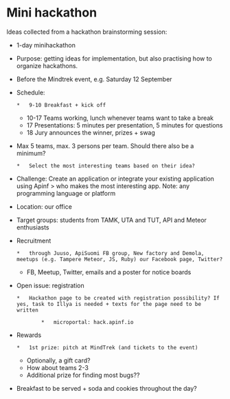 # Mini hackathon

Ideas collected from a hackathon brainstorming session:

*   1-day minihackathon
*   Purpose: getting ideas for implementation, but also practising how to organize hackathons.
*   Before the Mindtrek event, e.g. Saturday 12 September
*   Schedule:

        *   9-10 Breakfast + kick off
    *   10-17 Teams working, lunch whenever teams want to take a break
    *   17 Presentations: 5 minutes per presentation, 5 minutes for questions
    *   18 Jury announces the winner, prizes + swag

*   Max 5 teams, max. 3 persons per team. Should there also be a minimum?

        *   Select the most interesting teams based on their idea?

*   Challenge: Create an application or integrate your existing application using Apinf > who makes the most interesting app. Note: any programming language or platform
*   Location: our office
*   Target groups: students from TAMK, UTA and TUT, API and Meteor enthusiasts
*   Recruitment

        *   through Juuso, ApiSuomi FB group, New factory and Demola, meetups (e.g. Tampere Meteor, JS, Ruby) our Facebook page, Twitter?
    *   FB, Meetup, Twitter, emails and a poster for notice boards

*   Open issue: registration

        *   Hackathon page to be created with registration possibility? If yes, task to Illya is needed + texts for the page need to be written

                *   microportal: hack.apinf.io

*   Rewards

        *   1st prize: pitch at MindTrek (and tickets to the event)
    *   Optionally, a gift card?
    *   How about teams 2-3
    *   Additional prize for finding most bugs??

*   Breakfast to be served + soda and cookies throughout the day?